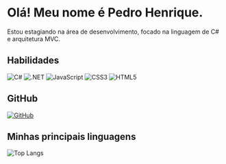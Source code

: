 # Olá! Meu nome é Pedro Henrique.
Estou estagiando na área de desenvolvimento, focado na linguagem de C# e arquitetura MVC.

## Habilidades
![C#](https://img.shields.io/badge/C%23-239120?style=for-the-badge&logo=c-sharp&logoColor=white)
![.NET](https://img.shields.io/badge/.NET-5C2D91?style=for-the-badge&logo=.net&logoColor=white)
![JavaScript](https://img.shields.io/badge/JavaScript-000?style=for-the-badge&logo=javascript)
![CSS3](https://img.shields.io/badge/CSS3-1572B6?style=for-the-badge&logo=css3&logoColor=white)
![HTML5](https://img.shields.io/badge/HTML5-E34F26?style=for-the-badge&logo=html5&logoColor=white)

## GitHub
[![GitHub](https://img.shields.io/badge/GitHub-100000?style=for-the-badge&logo=github&logoColor=white)](https://github.com/Pedro-HAES)

## Minhas principais linguagens
![Top Langs](https://github-readme-stats-git-masterrstaa-rickstaa.vercel.app/api/top-langs/?username=Pedro-HAES&layout=compact&bg_color=000&border_color=30A3DC&title_color=E94D5F&text_color=FFF)
